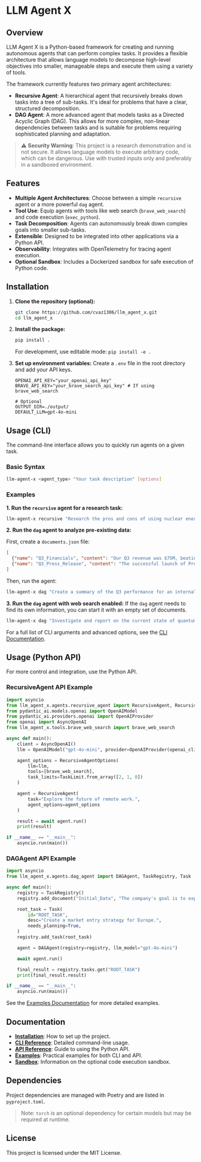 # LLM Agent X

## Overview

LLM Agent X is a Python-based framework for creating and running autonomous agents that can perform complex tasks. It provides a flexible architecture that allows language models to decompose high-level objectives into smaller, manageable steps and execute them using a variety of tools.

The framework currently features two primary agent architectures:
-   **Recursive Agent**: A hierarchical agent that recursively breaks down tasks into a tree of sub-tasks. It's ideal for problems that have a clear, structured decomposition.
-   **DAG Agent**: A more advanced agent that models tasks as a Directed Acyclic Graph (DAG). This allows for more complex, non-linear dependencies between tasks and is suitable for problems requiring sophisticated planning and adaptation.

> ⚠️ **Security Warning**: This project is a research demonstration and is not secure. It allows language models to execute arbitrary code, which can be dangerous. Use with trusted inputs only and preferably in a sandboxed environment.

## Features

-   **Multiple Agent Architectures**: Choose between a simple `recursive` agent or a more powerful `dag` agent.
-   **Tool Use**: Equip agents with tools like web search (`brave_web_search`) and code execution (`exec_python`).
-   **Task Decomposition**: Agents can autonomously break down complex goals into smaller sub-tasks.
-   **Extensible**: Designed to be integrated into other applications via a Python API.
-   **Observability**: Integrates with OpenTelemetry for tracing agent execution.
-   **Optional Sandbox**: Includes a Dockerized sandbox for safe execution of Python code.

## Installation

1.  **Clone the repository (optional):**
    ```sh
    git clone https://github.com/cvaz1306/llm_agent_x.git
    cd llm_agent_x
    ```

2.  **Install the package:**
    ```sh
    pip install .
    ```
    For development, use editable mode: `pip install -e .`

3.  **Set up environment variables:**
    Create a `.env` file in the root directory and add your API keys.
    ```env
    OPENAI_API_KEY="your_openai_api_key"
    BRAVE_API_KEY="your_brave_search_api_key" # If using brave_web_search

    # Optional
    OUTPUT_DIR=./output/
    DEFAULT_LLM=gpt-4o-mini
    ```

## Usage (CLI)

The command-line interface allows you to quickly run agents on a given task.

### Basic Syntax

```sh
llm-agent-x <agent_type> "Your task description" [options]
```

### Examples

**1. Run the `recursive` agent for a research task:**
```sh
llm-agent-x recursive "Research the pros and cons of using nuclear energy for power generation." --output nuclear_report.md
```

**2. Run the `dag` agent to analyze pre-existing data:**

First, create a `documents.json` file:
```json
[
  {"name": "Q3_Financials", "content": "Our Q3 revenue was $75M, beating estimates."},
  {"name": "Q3_Press_Release", "content": "The successful launch of Product Z drove significant growth in the third quarter."}
]
```

Then, run the agent:
```sh
llm-agent-x dag "Create a summary of the Q3 performance for an internal memo." --dag-documents documents.json
```

**3. Run the `dag` agent with web search enabled:**
If the `dag` agent needs to find its own information, you can start it with an empty set of documents.
```sh
llm-agent-x dag "Investigate and report on the current state of quantum computing hardware." --dag-documents '[]'
```

For a full list of CLI arguments and advanced options, see the [CLI Documentation](./docs/cli.md).

## Usage (Python API)

For more control and integration, use the Python API.

### RecursiveAgent API Example
```python
import asyncio
from llm_agent_x.agents.recursive_agent import RecursiveAgent, RecursiveAgentOptions, TaskLimit
from pydantic_ai.models.openai import OpenAIModel
from pydantic_ai.providers.openai import OpenAIProvider
from openai import AsyncOpenAI
from llm_agent_x.tools.brave_web_search import brave_web_search

async def main():
    client = AsyncOpenAI()
    llm = OpenAIModel("gpt-4o-mini", provider=OpenAIProvider(openai_client=client))

    agent_options = RecursiveAgentOptions(
        llm=llm,
        tools=[brave_web_search],
        task_limits=TaskLimit.from_array([2, 1, 0])
    )

    agent = RecursiveAgent(
        task="Explore the future of remote work.",
        agent_options=agent_options
    )

    result = await agent.run()
    print(result)

if __name__ == "__main__":
    asyncio.run(main())
```

### DAGAgent API Example
```python
import asyncio
from llm_agent_x.agents.dag_agent import DAGAgent, TaskRegistry, Task

async def main():
    registry = TaskRegistry()
    registry.add_document("Initial_Data", "The company's goal is to expand into the European market in 2025.")

    root_task = Task(
        id="ROOT_TASK",
        desc="Create a market entry strategy for Europe.",
        needs_planning=True,
    )
    registry.add_task(root_task)

    agent = DAGAgent(registry=registry, llm_model="gpt-4o-mini")

    await agent.run()

    final_result = registry.tasks.get("ROOT_TASK")
    print(final_result.result)

if __name__ == "__main__":
    asyncio.run(main())
```

See the [Examples Documentation](./docs/examples.md) for more detailed examples.

## Documentation

-   [**Installation**](./docs/installation.md): How to set up the project.
-   [**CLI Reference**](./docs/cli.md): Detailed command-line usage.
-   [**API Reference**](./docs/api.md): Guide to using the Python API.
-   [**Examples**](./docs/examples.md): Practical examples for both CLI and API.
-   [**Sandbox**](./docs/sandbox.md): Information on the optional code execution sandbox.

## Dependencies

Project dependencies are managed with Poetry and are listed in `pyproject.toml`.

> Note: `torch` is an optional dependency for certain models but may be required at runtime.

## License

This project is licensed under the MIT License.
